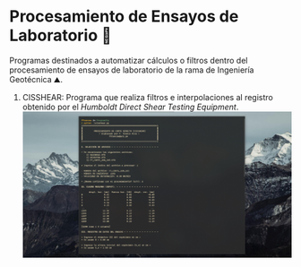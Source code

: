 # Procesamiento de Ensayos de Laboratorio 🔬
Programas destinados a automatizar cálculos o filtros dentro del procesamiento de ensayos de laboratorio de la rama de Ingeniería Geotécnica ⛰️.

1. CISSHEAR: Programa que realiza filtros e interpolaciones al registro obtenido por el *Humboldt Direct Shear Testing Equipment*.
  ![](CISSHEAR-demo.png)
